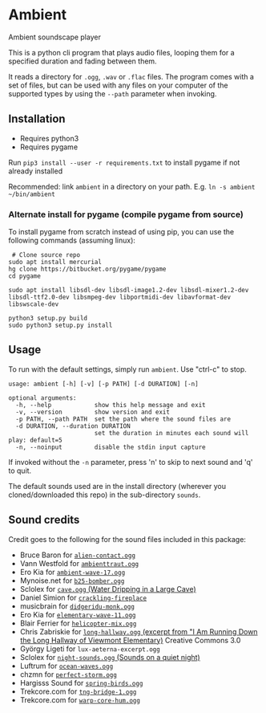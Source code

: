 # Ambient

Ambient soundscape player

This is a python cli program that plays audio files, looping them for a specified
duration and fading between them.

It reads a directory for `.ogg`, `.wav` or `.flac` files. The program comes
with a set of files, but can be used with any files on your computer of the
supported types by using the `--path` parameter when invoking.

## Installation

 - Requires python3
 - Requires pygame

Run `pip3 install --user -r requirements.txt` to install pygame if not already installed

Recommended: link `ambient` in a directory on your path. E.g. `ln -s ambient ~/bin/ambient`

### Alternate install for pygame (compile pygame from source)

To install pygame from scratch instead of using pip, you can use the following
commands (assuming linux):

```
 # Clone source repo
sudo apt install mercurial
hg clone https://bitbucket.org/pygame/pygame
cd pygame

sudo apt install libsdl-dev libsdl-image1.2-dev libsdl-mixer1.2-dev libsdl-ttf2.0-dev libsmpeg-dev libportmidi-dev libavformat-dev libswscale-dev

python3 setup.py build
sudo python3 setup.py install
```

## Usage

To run with the default settings, simply run `ambient`. Use "ctrl-c" to stop.

```
usage: ambient [-h] [-v] [-p PATH] [-d DURATION] [-n]

optional arguments:
  -h, --help            show this help message and exit
  -v, --version         show version and exit
  -p PATH, --path PATH  set the path where the sound files are
  -d DURATION, --duration DURATION
                        set the duration in minutes each sound will play: default=5
  -n, --noinput         disable the stdin input capture
```

If invoked without the `-n` parameter, press 'n' to skip to next sound and 'q'
to quit.

The default sounds used are in the install directory (wherever you
cloned/downloaded this repo) in the sub-directory `sounds`.

## Sound credits

Credit goes to the following for the sound files included in this package:

- Bruce Baron for [`alien-contact.ogg`](https://freesound.org/people/Sclolex/sounds/149131/)
- Vann Westfold for [`ambienttraut.ogg`](https://freesound.org/people/Vann%20Westfold/sounds/34308/)
- Ero Kia for [`ambient-wave-17.ogg`](https://freesound.org/people/deleted_user_2731495/sounds/395837/)
- Mynoise.net for [`b25-bomber.ogg`](https://mynoise.net/NoiseMachines/propellerNoiseGenerator.php?l=32353333252532141414&m=&d=0)
- Sclolex for [`cave.ogg` (Water Dripping in a Large Cave)](https://freesound.org/people/Sclolex/sounds/177958/)
- Daniel Simion for [`crackling-fireplace`](http://soundbible.com/2178-Crackling-Fireplace.html)
- musicbrain for [`didgeridu-monk.ogg`](https://freesound.org/people/musicbrain/sounds/376577/)
- Ero Kia for [`elementary-wave-11.ogg`](https://freesound.org/people/deleted_user_2731495/sounds/183881/)
- Blair Ferrier for [`helicopter-mix.ogg`](https://freesound.org/people/nofeedbak/sounds/41171/)
- Chris Zabriskie for [`long-hallway.ogg` (excerpt from "I Am Running Down the Long Hallway of Viewmont Elementary)](http://freemusicarchive.org/music/Chris_Zabriskie/I_Am_a_Man_Who_Will_Fight_for_Your_Honor/I_Am_Running_Down_the_Long_Hallway_of_Viewmont_Elementary") Creative Commons 3.0
- György Ligeti for `lux-aeterna-excerpt.ogg`
- Sclolex for [`night-sounds.ogg` (Sounds on a quiet night)](https://freesound.org/people/Sclolex/sounds/342106/)
- Luftrum for [`ocean-waves.ogg`](https://freesound.org/people/Luftrum/sounds/48412/)
- chzmn for [`perfect-storm.ogg`](https://weather.ambient-mixer.com/the-perfect-storm)
- Hargisss Sound for [`spring-birds.ogg`](https://freesound.org/people/hargissssound/sounds/345851/)
- Trekcore.com for [`tng-bridge-1.ogg`](http://www.trekcore.com/audio/)
- Trekcore.com for [`warp-core-hum.ogg`](http://www.trekcore.com/audio/)

